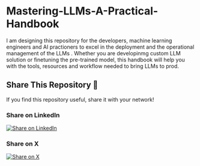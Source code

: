 # Mastering-LLMs-A-Practical-Handbook
I am designing this repository for the developers, machine learning engineers and AI practioners to excel in the deployment and the operational management of the LLMs . Whether you are developinmg custom LLM solution or finetuning the pre-trained model, this handbook will help you with the tools, resources and workflow needed to bring LLMs to prod.


## Share This Repository 🚀

If you find this repository useful, share it with your network!

### Share on LinkedIn
[![Share on LinkedIn](https://svgshare.com/i/UKW.svg)](https://www.linkedin.com/shareArticle?mini=true&url=https://github.com/YourUsername/YourRepository&title=Mastering%20LLMs:%20A%20Practical%20Handbook&summary=Check%20out%20this%20handbook%20focused%20on%20LLM%20deployment%20and%20MLOps.&source=LinkedIn)

### Share on X
[![Share on X](https://img.shields.io/badge/-Share%20on%20X-black?style=for-the-badge&logo=x&logoColor=white)](https://twitter.com/intent/tweet?url=https://github.com/YourUsername/YourRepository&text=Check%20out%20Mastering%20LLMs:%20A%20Practical%20Handbook%20for%20LLM%20deployment%20and%20MLOps!%20%23AI%20%23MachineLearning)
